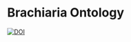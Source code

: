 # Brachiaria Ontology
[![DOI](https://zenodo.org/badge/394302430.svg)](https://zenodo.org/doi/10.5281/zenodo.11471121)
